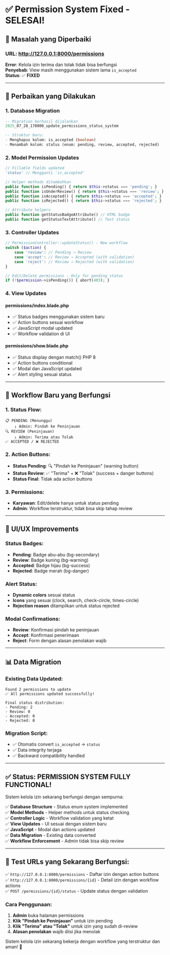 # ✅ Permission System Fixed - SELESAI!

## 🐛 **Masalah yang Diperbaiki**

### **URL: http://127.0.0.1:8000/permissions**
**Error**: Kelola izin terima dan tolak tidak bisa berfungsi  
**Penyebab**: View masih menggunakan sistem lama `is_accepted`  
**Status**: ✅ **FIXED**

---

## 🔧 **Perbaikan yang Dilakukan**

### **1. Database Migration**
```sql
-- Migration berhasil dijalankan
2025_07_28_170000_update_permissions_status_system

-- Struktur baru:
- Menghapus kolom: is_accepted (boolean)
- Menambah kolom: status (enum: pending, review, accepted, rejected)
```

### **2. Model Permission Updates**
```php
// Fillable fields updated
'status' // Mengganti 'is_accepted'

// Helper methods ditambahkan
public function isPending() { return $this->status === 'pending'; }
public function isUnderReview() { return $this->status === 'review'; }
public function isAccepted() { return $this->status === 'accepted'; }
public function isRejected() { return $this->status === 'rejected'; }

// Attribute helpers
public function getStatusBadgeAttribute() // HTML badge
public function getStatusTextAttribute() // Text status
```

### **3. Controller Updates**
```php
// PermissionController::updateStatus() - New workflow
switch ($action) {
    case 'review': // Pending → Review
    case 'accept': // Review → Accepted (with validation)
    case 'reject': // Review → Rejected (with validation)
}

// Edit/Delete permissions - Only for pending status
if (!$permission->isPending()) { abort(403); }
```

### **4. View Updates**

#### **permissions/index.blade.php**
- ✅ Status badges menggunakan sistem baru
- ✅ Action buttons sesuai workflow
- ✅ JavaScript modal updated
- ✅ Workflow validation di UI

#### **permissions/show.blade.php**
- ✅ Status display dengan match() PHP 8
- ✅ Action buttons conditional
- ✅ Modal dan JavaScript updated
- ✅ Alert styling sesuai status

---

## 🔄 **Workflow Baru yang Berfungsi**

### **1. Status Flow:**
```
📋 PENDING (Menunggu)
    ↓ Admin: Pindah ke Peninjauan
🔍 REVIEW (Peninjauan)
    ↓ Admin: Terima atau Tolak
✅ ACCEPTED / ❌ REJECTED
```

### **2. Action Buttons:**
- **Status Pending**: 🔍 "Pindah ke Peninjauan" (warning button)
- **Status Review**: ✅ "Terima" + ❌ "Tolak" (success + danger buttons)
- **Status Final**: Tidak ada action buttons

### **3. Permissions:**
- **Karyawan**: Edit/delete hanya untuk status pending
- **Admin**: Workflow terstruktur, tidak bisa skip tahap review

---

## 🎨 **UI/UX Improvements**

### **Status Badges:**
- **Pending**: Badge abu-abu (bg-secondary)
- **Review**: Badge kuning (bg-warning)  
- **Accepted**: Badge hijau (bg-success)
- **Rejected**: Badge merah (bg-danger)

### **Alert Status:**
- **Dynamic colors** sesuai status
- **Icons** yang sesuai (clock, search, check-circle, times-circle)
- **Rejection reason** ditampilkan untuk status rejected

### **Modal Confirmations:**
- **Review**: Konfirmasi pindah ke peninjauan
- **Accept**: Konfirmasi penerimaan
- **Reject**: Form dengan alasan penolakan wajib

---

## 📊 **Data Migration**

### **Existing Data Updated:**
```
Found 2 permissions to update
✅ All permissions updated successfully!

Final status distribution:
- Pending: 2
- Review: 0  
- Accepted: 0
- Rejected: 0
```

### **Migration Script:**
- ✅ Otomatis convert `is_accepted` → `status`
- ✅ Data integrity terjaga
- ✅ Backward compatibility handled

---

## ✅ **Status: PERMISSION SYSTEM FULLY FUNCTIONAL!**

Sistem kelola izin sekarang berfungsi dengan sempurna:

✅ **Database Structure** - Status enum system implemented  
✅ **Model Methods** - Helper methods untuk status checking  
✅ **Controller Logic** - Workflow validation yang ketat  
✅ **View Updates** - UI sesuai dengan sistem baru  
✅ **JavaScript** - Modal dan actions updated  
✅ **Data Migration** - Existing data converted  
✅ **Workflow Enforcement** - Admin tidak bisa skip review  

---

## 🚀 **Test URLs yang Sekarang Berfungsi:**

✅ `http://127.0.0.1:8000/permissions` - Daftar izin dengan action buttons  
✅ `http://127.0.0.1:8000/permissions/{id}` - Detail izin dengan workflow actions  
✅ `POST /permissions/{id}/status` - Update status dengan validation  

### **Cara Penggunaan:**

1. **Admin** buka halaman permissions
2. **Klik "Pindah ke Peninjauan"** untuk izin pending
3. **Klik "Terima" atau "Tolak"** untuk izin yang sudah di-review
4. **Alasan penolakan** wajib diisi jika menolak

Sistem kelola izin sekarang bekerja dengan workflow yang terstruktur dan aman! 🎉